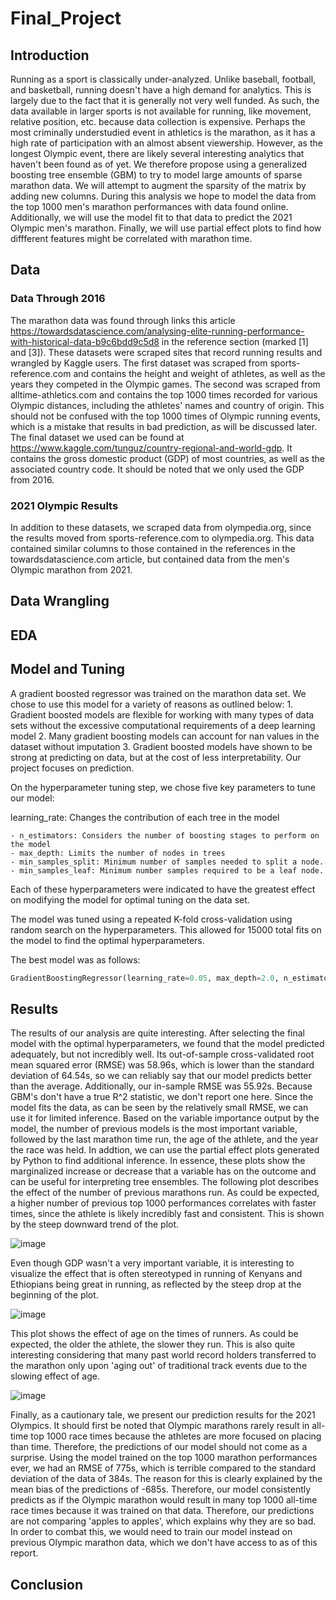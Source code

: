 # Final_Project
## Introduction
Running as a sport is classically under-analyzed. Unlike baseball, football, and basketball, running doesn't have a high demand for analytics. This is largely due to the fact that it is generally not very well funded. As such, the data available in larger sports is not available for running, like movement, relative position, etc. because data collection is expensive. Perhaps the most criminally understudied event in athletics is the marathon, as it has a high rate of participation with an almost absent viewership. However, as the longest Olympic event, there are likely several interesting analytics that haven't been found as of yet. We therefore propose using a generalized boosting tree ensemble (GBM) to try to model large amounts of sparse marathon data. We will attempt to augment the sparsity of the matrix by adding new columns. During this analysis we hope to model the data from the top 1000 men's marathon performances with data found online. Additionally, we will use the model fit to that data to predict the 2021 Olympic men's marathon. Finally, we will use partial effect plots to find how diffferent features might be correlated with marathon time.
## Data
### Data Through 2016
The marathon data was found through links this article https://towardsdatascience.com/analysing-elite-running-performance-with-historical-data-b9c6bdd9c5d8 in the reference section (marked [1] and [3]). These datasets were scraped sites that record running results and wrangled by Kaggle users. The first dataset was scraped from sports-reference.com and contains the height and weight of athletes, as well as the years they competed in the Olympic games. The second was scraped from alltime-athletics.com and contains the top 1000 times recorded for various Olympic distances, including the athletes' names and country of origin. This should not be confused with the top 1000 times of Olympic running events, which is a mistake that results in bad prediction, as will be discussed later. The final dataset we used can be found at https://www.kaggle.com/tunguz/country-regional-and-world-gdp. It contains the gross domestic product (GDP) of most countries, as well as the associated country code. It should be noted that we only used the GDP from 2016.
### 2021 Olympic Results
In addition to these datasets, we scraped data from olympedia.org, since the results moved from sports-reference.com to olympedia.org. This data contained similar columns to those contained in the references in the towardsdatascience.com article, but contained data from the men's Olympic marathon from 2021.
## Data Wrangling

## EDA

## Model and Tuning

A gradient boosted regressor was trained on the marathon data set. We chose to use this model for a variety of reasons as outlined below:
	1. Gradient boosted models are flexible for working with many types of data sets without the excessive computational requirements of a deep learning model
	2. Many gradient boosting models can account for nan values in the dataset without imputation
	3. Gradient boosted models have shown to be strong at predicting on data, but at the cost of less interpretability. Our project focuses on prediction. 

On the hyperparameter tuning step, we chose five key parameters to tune our model:

learning_rate: Changes the contribution of each tree in the model

	- n_estimators: Considers the number of boosting stages to perform on the model
	- max_depth: Limits the number of nodes in trees
	- min_samples_split: Minimum number of samples needed to split a node. 
	- min_samples_leaf: Minimum number samples required to be a leaf node. 

Each of these hyperparameters were indicated to have the greatest effect on modifying the model for optimal tuning on the data set. 

The model was tuned using a repeated K-fold cross-validation using random search on the hyperparameters. This allowed for 15000 total fits on the model to find the optimal hyperparameters. 

The best model was as follows:

```python
GradientBoostingRegressor(learning_rate=0.05, max_depth=2.0, n_estimators=100, min_samples_leaf=0.1, min_samples_split=0.1)
```



## Results
The results of our analysis are quite interesting. After selecting the final model with the optimal hyperparameters, we found that the model predicted adequately, but not incredibly well. Its out-of-sample cross-validated root mean squared error (RMSE) was 58.96s, which is lower than the standard deviation of 64.54s, so we can reliably say that our model predicts better than the average. Additionally, our in-sample RMSE was 55.92s. Because GBM's don't have a true R^2 statistic, we don't report one here. Since the model fits the data, as can be seen by the relatively small RMSE, we can use it for limited inference. Based on the variable importance output by the model, the number of previous models is the most important variable, followed by the last marathon time run, the age of the athlete, and the year the race was held. In addtion, we can use the partial effect plots generated by Python to find additional inference. In essence, these plots show the marginalized increase or decrease that a variable has on the outcome and can be useful for interpreting tree ensembles. The following plot describes the effect of the number of previous marathons run. As could be expected, a higher number of previous top 1000 performances correlates with faster times, since the athlete is likely incredibly fast and consistent. This is shown by the steep downward trend of the plot.

![image](https://user-images.githubusercontent.com/58056607/145109986-16601288-c3dc-4e54-a9fa-bd67db61da2e.png)

Even though GDP wasn't a very important variable, it is interesting to visualize the effect that is often stereotyped in running of Kenyans and Ethiopians being great in running, as reflected by the steep drop at the beginning of the plot.

![image](https://user-images.githubusercontent.com/58056607/145110090-665878de-36fd-4823-b40d-f109fb4cb8c1.png)

This plot shows the effect of age on the times of runners. As could be expected, the older the athlete, the slower they run. This is also quite interesting considering that many past world record holders transferred to the marathon only upon 'aging out' of traditional track events due to the slowing effect of age.

![image](https://user-images.githubusercontent.com/58056607/145110181-5b4b751e-4b6f-4a1d-97cb-284a56378de9.png)

Finally, as a cautionary tale, we present our prediction results for the 2021 Olympics. It should first be noted that Olympic marathons rarely result in all-time top 1000 race times because the athletes are more focused on placing than time. Therefore, the predictions of our model should not come as a surprise. Using the model trained on the top 1000 marathon performances ever, we had an RMSE of 775s, which is terrible compared to the standard deviation of the data of 384s. The reason for this is clearly explained by the mean bias of the predictions of -685s. Therefore, our model consistently predicts as if the Olympic marathon would result in many top 1000 all-time race times because it was trained on that data. Therefore, our predictions are not comparing 'apples to apples', which explains why they are so bad. In order to combat this, we would need to train our model instead on previous Olympic marathon data, which we don't have access to as of this report.




## Conclusion

